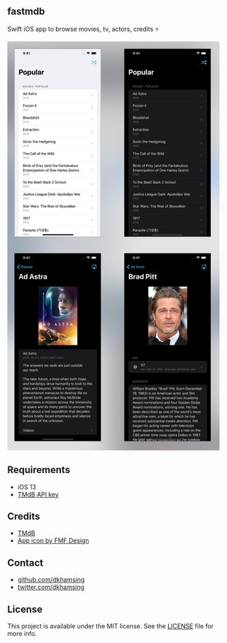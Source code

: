 ## fastmdb

Swift iOS app to browse movies, tv, actors, credits :zap:

<img src=Images/0.png>

## Requirements

- iOS 13
- [TMdB API key](https://www.themoviedb.org/documentation/api)

## Credits

- [TMdB](https://www.themoviedb.org/)
- [App icon by FMF Design](https://thenounproject.com/term/movie/3323072/)

## Contact

- [github.com/dkhamsing](https://github.com/dkhamsing)
- [twitter.com/dkhamsing](https://twitter.com/dkhamsing)

## License

This project is available under the MIT license. See the [LICENSE](LICENSE) file for more info.
